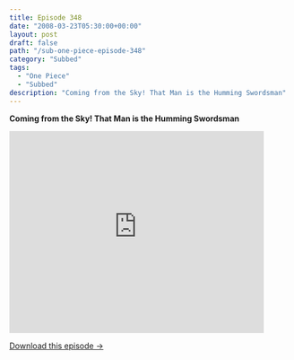 ```yaml
---
title: Episode 348
date: "2008-03-23T05:30:00+00:00"
layout: post
draft: false
path: "/sub-one-piece-episode-348"
category: "Subbed"
tags:
  - "One Piece"
  - "Subbed"
description: "Coming from the Sky! That Man is the Humming Swordsman"
---
```


**Coming from the Sky! That Man is the Humming Swordsman**

<iframe width="640" height="360" src="https://www.rapidvideo.com/e/FXREQOIT7U" frameborder="0" marginwidth=0 marginheight=0 scrolling=no allowfullscreen style="max-width:90%;"></iframe>

<a href="http://ouo.io/qs/eCodkFEQ?s=https://www.rapidvideo.com/d/FXREQOIT7U" class="styled_a">Download this episode →</a>

